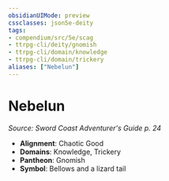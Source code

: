 ```yaml
---
obsidianUIMode: preview
cssclasses: json5e-deity
tags:
- compendium/src/5e/scag
- ttrpg-cli/deity/gnomish
- ttrpg-cli/domain/knowledge
- ttrpg-cli/domain/trickery
aliases: ["Nebelun"]
---
```

# Nebelun
*Source: Sword Coast Adventurer's Guide p. 24* 

- **Alignment**: Chaotic Good
- **Domains**: Knowledge, Trickery
- **Pantheon**: Gnomish
- **Symbol**: Bellows and a lizard tail